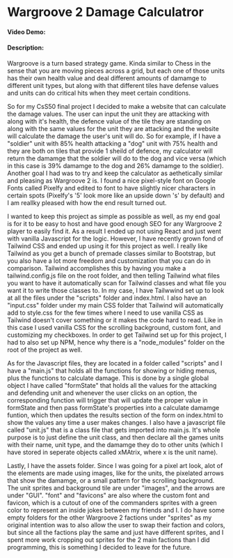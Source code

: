 # Wargroove 2 Damage Calculatror
#### Video Demo: 
#### Description:
Wargroove is a turn based strategy game. Kinda similar to Chess in the sense that you are moving pieces across a grid, but each one of those units has their own health value and deal different amounts of damamge to different unit types, but along with that different tiles have defense values and units can do critical hits when they meet certain conditions.

So for my CsS50 final project I decided to make a website that can calculate the damage values. The user can input the unit they are attacking with along with it's health, the defence value of the tile they are standing on along with the same values for the unit they are attacking and the website will calculate the damage the user's unit will do. So for example, if I have a "soldier" unit with 85% health attacking a "dog" unit with 75% health and they are both on tiles that provide 1 sheild of defence, my calculator will return the damamge that the soldier will do to the dog and vice versa (which in this case is 39% damamge to the dog and 26% damamge to the soldier). Another goal I had was to try and keep the calculator as aethetically similar and pleasing as Wargroove 2 is. I found a nice pixel-style font on Google Fonts called Pixelfy and edited to font to have slightly nicer characters in certain spots (Pixelfy's '5' look more like an upside down 's' by default) and I am reallky pleased with how the end result turned out.

I wanted to keep this project as simple as possible as well, as my end goal is for it to be easy to host and have good enough SEO for any Wargroove 2 player to easily find it. As a result I ended up not using React and just went with vanilla Javascript for the logic. However, I have recently grown fond of Tailwind CSS and ended up using it for this project as well. I really like Tailwind as you get a bunch of premade classes similar to Bootstrap, but you also have a lot more freedom and customization that you can do in comparison. Tailwind accomplishes this by having you make a tailwind.config.js file on the root folder, and then telling Tailwind what files you want to have it automatically scan for Tailwind classes and what file you want it to write those classes to. In my case, I have Tailwwind set up to look at all the files under the "scripts" folder and index.html. I also have an "input.css" folder under my main CSS folder that Tailwind will automatically add to style.css for the few times where I need to use vanilla CSS as Tailwind doesn't cover something or it makes the code hard to read. Like in this case I used vanilla CSS for the scrolling background, custom font, and customizing my checkboxes. In order to get Tailwind set up for this project, I had to also set up NPM, hence why there is a "node_modules" folder on the root of the project as well.

 As for the Javascript files, they are located in a folder called "scripts" and I have a "main.js" that holds all the functions for showing or hiding menus, plus the functions to calculate damage. This is done by a single global object I have called "formState" that holds all the values for the attacking and defending unit and whenever the user clicks on an option, the corresponding function will trigger that will update the proper value in formState and then pass formState's properties into a calculate damamge funtion, which then updates the results section of the form on index.html to show the values any time a user makes changes. I also have a javascript file called "unit.js" that is a class file that gets imported into main.js. It's whole purpose is to just define the unit class, and then declare all the games units with their name, unit type, and the damamge they do to other units (which I have stored in seperate objects called xMAtrix, where x is the unit name).

 Lastly, I have the assets folder. Since I was going for a pixel art look, alot of the elements are made using images, like for the units, the pixelated arrows that show the damamge, or a small pattern for the scrolling background. The unit sprites and background tile are under "images", and the arrows are under "GUI". "font" and "favicons" are also where the custom font and favicon, which is a cutout of one of the commanders sprites with a green color to represent an inside jokes between my friends and I. I do have some empty folders for the other Wargroove 2 factions under "sprites" as my original intention was to also allow the user to swap their faction and colors, but since all the factions play the same and just have different sprites, and I spent more work cropping out sprites for the 2 main factions than I did programming, this is something I decided to leave for the future. 